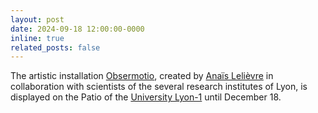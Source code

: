 ```yaml
---
layout: post
date: 2024-09-18 12:00:00-0000
inline: true
related_posts: false
---
```


The artistic installation [Obsermotio](https://obsermotio.univ-lyon1.fr), created by [Anaïs Lelièvre](http://anaislelievre.com) in collaboration with scientists of the several research institutes of Lyon, is displayed on the Patio of the [University Lyon-1](https://www.univ-lyon1.fr/actualites/obsermotio-anais-lelievre-sortie-de-residence) until December 18.
